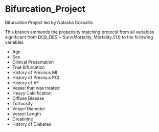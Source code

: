 # Bifurcation_Project
Bifurcation Project led by Natasha Corballis

This branch ammends the propensity matching protocol from all variables significant from DCB_DES ~ Surv(Mortality, Mortality_FU) to the following variables
* Age
* Sex
* Clinical Presentation
* True Bifurcation
* History of Previous MI
* History of Previous PCI
* History of AF
* Vessel that was treated
* Heavy Calcification
* Diffuse Disease
* Tortuosity
* Vessel Diameter
* Vessel Length
* Creatinine
* History of Diabetes
